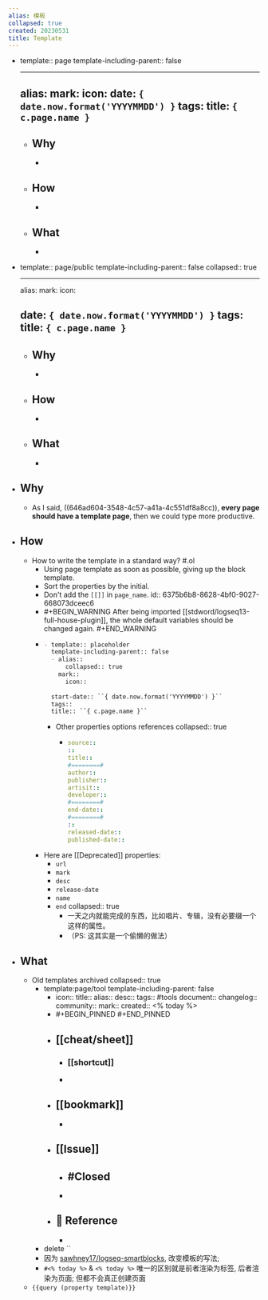 ```yaml
---
alias: 模板
collapsed: true
created: 20230531
title: Template
---
```


  - template:: page
    template-including-parent:: false
    - ---
      alias: 
      mark: 
      icon: 
      date: ``{ date.now.format('YYYYMMDD') }``
      tags: 
      title: ``{ c.page.name }``
      ---
    - ## Why
      -
    - ## How
      -
    - ## What
      -
  - template:: page/public
    template-including-parent:: false
    collapsed:: true
    - ---
      alias: 
      mark: 
      icon: 
      
      date: ``{ date.now.format('YYYYMMDD') }``
      tags: 
      title: ``{ c.page.name }``
      ---
    - ## Why
      -
    - ## How
      -
    - ## What
      -
- ## Why
  - As I said, ((646ad604-3548-4c57-a41a-4c551df8a8cc)), **every page should have a template page**, then we could type more productive.
- ## How
  - How to write the template in a standard way? #.ol
    - Using page template as soon as possible, giving up the block template.
    - Sort the properties by the initial.
    - Don't add the `[[]]` in `page_name`.
      id:: 6375b6b8-8628-4bf0-9027-668073dceec6
    - #+BEGIN_WARNING
      After being imported [[stdword/logseq13-full-house-plugin]], the whole default variables should be changed again.
      #+END_WARNING
    - ```markdown
      - template:: placeholder
        template-including-parent:: false
        - alias:: 
        	collapsed:: true
          mark:: 
        	icon::
      	
      	start-date:: ``{ date.now.format('YYYYMMDD') }``
      	tags:: 
      	title:: ``{ c.page.name }``
      ```
      - Other properties options references
        collapsed:: true
        - ```yml
          source:: 
          :: 
          title:: 
          #========#
          author:: 
          publisher:: 
          artisit:: 
          developer:: 
          #========#
          end-date:: 
          #========#
          :: 
          released-date:: 
          published-date:: 
          ```
    - Here are [[Deprecated]] properties:
      - `url`
      - `mark`
      - `desc`
      - `release-date`
      - `name`
      - `end`
        collapsed:: true
        - 一天之内就能完成的东西，比如唱片、专辑，没有必要缀一个这样的属性。
        - （PS: 这其实是一个偷懒的做法）
- ## What
  - Old templates archived
    collapsed:: true
    - template:page/tool
      template-including-parent: false
      - icon:: 
        title:: 
        alias:: 
        desc:: 
        tags:: #tools
        document:: 
        changelog:: 
        community:: 
        mark:: 
        created:: <% today %>
      - #+BEGIN_PINNED
        <!-- Rules -->
        #+END_PINNED
      - ## [[cheat/sheet]]
        - ### [[shortcut]]
        -
      - ## [[bookmark]]
        -
      - ## [[Issue]]
        - #Closed
          -
        -
      - ## 📃 Reference
        -
    - delete ``
    - 因为 [sawhney17/logseq-smartblocks](https://github.com/sawhney17/logseq-smartblocks), 改变模板的写法;
    - `#<% today %>` & `<% today %>` 唯一的区别就是前者渲染为标签, 后者渲染为页面; 但都不会真正创建页面
  - `{{query (property template)}}`